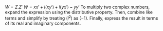 $W = Z  . Z'$
$W = xx' + i(xy') + i(yx') - yy'$
To multiply two complex numbers, expand the expression using the distributive property. Then, combine like terms and simplify by treating $(i^2)$ as $(-1)$. Finally, express the result in terms of its real and imaginary components.